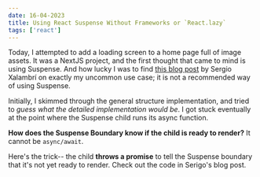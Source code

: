 ```yaml
---
date: 16-04-2023
title: Using React Suspense Without Frameworks or `React.lazy`
tags: ['react']
---
```


Today, I attempted to add a loading screen to a home page full of image assets. It was a NextJS project, and the first thought that came to mind is using Suspense. And how lucky I was to find [this blog post](https://sergiodxa.com/articles/react/suspense-image-loading) by Sergio Xalambrí on exactly my uncommon use case; it is not a recommended way of using Suspense.

Initially, I skimmed through the general structure implementation, and tried to *guess what the detailed implementation would be*. I got stuck eventually at the point where the Suspense child runs its async function. 

**How does the Suspense Boundary know if the child is ready to render?** It cannot be `async/await`.

Here's the trick-- the child **throws a promise** to tell the Suspense boundary that it's not yet ready to render. Check out the code in Serigo's blog post.